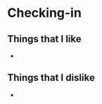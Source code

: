 # Checking-in

## Things that I like

* <good weather>

## Things that I dislike

* <dutch weather>
